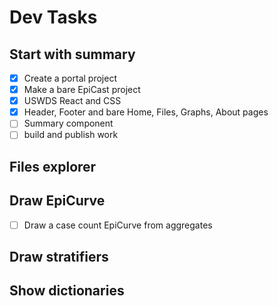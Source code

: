 # Dev Tasks

## Start with summary

* [x] Create a portal project
* [x] Make a bare EpiCast project
* [x] USWDS React and CSS
* [x] Header, Footer and bare Home, Files, Graphs, About pages
* [ ] Summary component
* [ ] build and publish work

## Files explorer

## Draw EpiCurve

* [ ] Draw a case count EpiCurve from aggregates

## Draw stratifiers

## Show dictionaries
